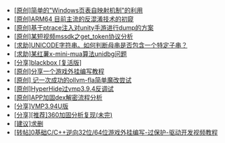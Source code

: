 + [[原创]简单的"Windows页表自映射机制"的利用](https://bbs.kanxue.com/thread-285332.htm)
+ [[原创]ARM64 目前主流的反混淆技术的初窥](https://bbs.kanxue.com/thread-285567.htm)
+ [[原创]基于ptrace注入对unity手游进行dump的方案](https://bbs.kanxue.com/thread-286222.htm)
+ [[原创]某短视频mssdk之get_token协议分析](https://bbs.kanxue.com/thread-287008.htm)
+ [[求助]UNICODE字符串。如何判断母串是否包含一个特定子串？](https://bbs.kanxue.com/thread-274073.htm)
+ [[求助]某红薯x-mini-mua算法unidbg问题](https://bbs.kanxue.com/thread-287041.htm)
+ [[分享]blackbox [复活版]](https://bbs.kanxue.com/thread-286308.htm)
+ [[原创]分享一个游戏外挂编写教程](https://bbs.kanxue.com/thread-286912.htm)
+ [[原创] 记一次成功的ollvm-fla简单魔改尝试](https://bbs.kanxue.com/thread-287052.htm)
+ [[原创]HyperHide过vmp3.9.4反调试](https://bbs.kanxue.com/thread-287054.htm)
+ [[原创]APP加固dex解密流程分析](https://bbs.kanxue.com/thread-280609.htm)
+ [[分享]VMP3.94U版](https://bbs.kanxue.com/thread-287018.htm)
+ [[分享][推荐]360加固分析复现(未完)](https://bbs.kanxue.com/thread-284799.htm)
+ [[建议]求删](https://bbs.kanxue.com/thread-287054.htm)
+ [[转帖]0基础C/C++逆向32位/64位游戏外挂编写-过保护-驱动开发视频教程](https://bbs.kanxue.com/thread-286955.htm)
